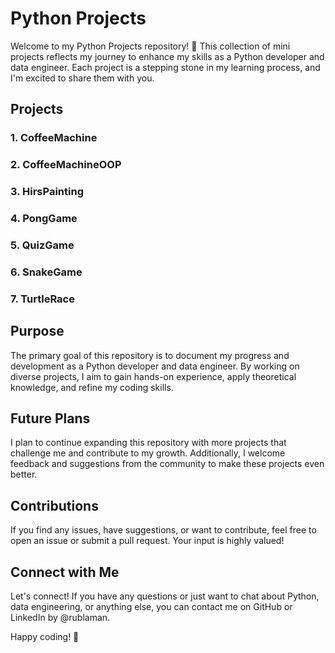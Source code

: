 # Python Projects

Welcome to my Python Projects repository! 🚀 This collection of mini projects reflects my journey to enhance my skills as a Python developer and data engineer. Each project is a stepping stone in my learning process, and I'm excited to share them with you.

## Projects

### 1. CoffeeMachine

### 2. CoffeeMachineOOP

### 3. HirsPainting

### 4. PongGame

### 5. QuizGame

### 6. SnakeGame


### 7. TurtleRace


## Purpose

The primary goal of this repository is to document my progress and development as a Python developer and data engineer. By working on diverse projects, I aim to gain hands-on experience, apply theoretical knowledge, and refine my coding skills.

## Future Plans

I plan to continue expanding this repository with more projects that challenge me and contribute to my growth. Additionally, I welcome feedback and suggestions from the community to make these projects even better.

## Contributions

If you find any issues, have suggestions, or want to contribute, feel free to open an issue or submit a pull request. Your input is highly valued!

## Connect with Me

Let's connect! If you have any questions or just want to chat about Python, data engineering, or anything else, you can contact me on GitHub or LinkedIn by @rublaman.

Happy coding! 🐍